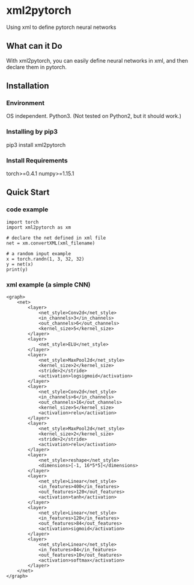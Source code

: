 # xml2pytorch
Using xml to define pytorch neural networks
## What can it Do
With xml2pytorch, you can easily define neural networks in xml, and then declare them in pytorch.
## Installation
### Environment
OS independent. Python3. (Not tested on Python2, but it should work.)
### Installing by pip3
pip3 install xml2pytorch
### Install Requirements
torch>=0.4.1
numpy>=1.15.1
## Quick Start
### code example
```
import torch
import xml2pytorch as xm

# declare the net defined in xml file
net = xm.convertXML(xml_filename)    

# a random input example
x = torch.randn(1, 3, 32, 32)
y = net(x)
print(y)
```
### xml example (a simple CNN)
```
<graph>
	<net>
		<layer>
			<net_style>Conv2d</net_style>
			<in_channels>3</in_channels>
			<out_channels>6</out_channels>
			<kernel_size>5</kernel_size>
		</layer>	
		<layer>
			<net_style>ELU</net_style>
		</layer>	
		<layer>
			<net_style>MaxPool2d</net_style>
			<kernel_size>2</kernel_size>
			<stride>2</stride>
			<activation>logsigmoid</activation>
		</layer>
		<layer>
			<net_style>Conv2d</net_style>
			<in_channels>6</in_channels>
			<out_channels>16</out_channels>
			<kernel_size>5</kernel_size>
			<activation>relu</activation>
		</layer>	
		<layer>
			<net_style>MaxPool2d</net_style>
			<kernel_size>2</kernel_size>
			<stride>2</stride>
			<activation>relu</activation>
		</layer>
		<layer>
			<net_style>reshape</net_style>
			<dimensions>[-1, 16*5*5]</dimensions>
		</layer>
		<layer>
			<net_style>Linear</net_style>
			<in_features>400</in_features> 
			<out_features>120</out_features>
			<activation>tanh</activation>
		</layer>
		<layer>
			<net_style>Linear</net_style>
			<in_features>120</in_features> 
			<out_features>84</out_features>
			<activation>sigmoid</activation>
		</layer>
		<layer>
			<net_style>Linear</net_style>
			<in_features>84</in_features>
			<out_features>10</out_features>
			<activation>softmax</activation>
		</layer>
	</net>
</graph>
```

